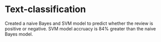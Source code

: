# Text-classification
Created a naive Bayes and SVM model to predict whether the review is positive or negative.
SVM model accruacy is 84% greater than the naive Bayes model.
